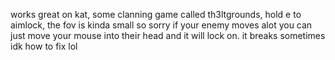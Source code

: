 works great on kat, some clanning game called th3ltgrounds, hold e to aimlock, the fov is kinda small so sorry if your enemy moves alot you can just move your mouse into their head and it will lock on. it breaks sometimes idk how to fix lol
